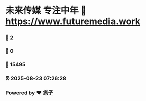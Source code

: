 # 未来传媒 专注中年 :link: https://www.futuremedia.work 
### :page_facing_up: [2](https://www.futuremedia.work/tag.html) 
### :speech_balloon: 0 
### :hibiscus: 15495 
### :alarm_clock: 2025-08-23 07:26:28 
### Powered by :heart: [疯子](https://github.com/granthuang999/Gmeek)

